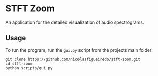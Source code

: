 # STFT Zoom

An application for the detailed visualization of audio spectrograms.

## Usage

To run the program, run the `gui.py` script from the projects main folder:

```
git clone https://github.com/nicolasfigueiredo/stft-zoom.git
cd stft-zoom
python scripts/gui.py
```

